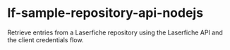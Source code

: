 # lf-sample-repository-api-nodejs
Retrieve entries from a Laserfiche repository using the Laserfiche API and the client credentials flow.